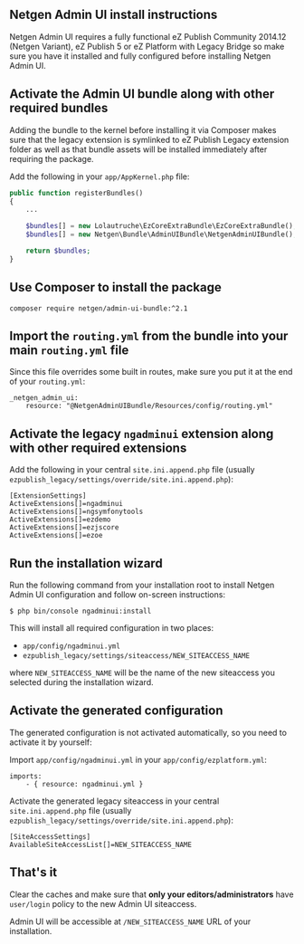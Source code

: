 Netgen Admin UI install instructions
------------------------------------

Netgen Admin UI requires a fully functional eZ Publish Community 2014.12 (Netgen Variant),
eZ Publish 5 or eZ Platform with Legacy Bridge so make sure you have it installed and fully
configured before installing Netgen Admin UI.

## Activate the Admin UI bundle along with other required bundles

Adding the bundle to the kernel before installing it via Composer makes sure that the legacy extension is symlinked to eZ Publish Legacy extension folder as well as that bundle assets will be installed immediately after requiring the package.

Add the following in your `app/AppKernel.php` file:

```php
public function registerBundles()
{
    ...

    $bundles[] = new Lolautruche\EzCoreExtraBundle\EzCoreExtraBundle();
    $bundles[] = new Netgen\Bundle\AdminUIBundle\NetgenAdminUIBundle();

    return $bundles;
}
```

## Use Composer to install the package 

```
composer require netgen/admin-ui-bundle:^2.1
```

## Import the `routing.yml` from the bundle into your main `routing.yml` file

Since this file overrides some built in routes, make sure you put it at the end of your `routing.yml`:

```
_netgen_admin_ui:
    resource: "@NetgenAdminUIBundle/Resources/config/routing.yml"
```

## Activate the legacy `ngadminui` extension along with other required extensions

Add the following in your central `site.ini.append.php` file (usually `ezpublish_legacy/settings/override/site.ini.append.php`):

```
[ExtensionSettings]
ActiveExtensions[]=ngadminui
ActiveExtensions[]=ngsymfonytools
ActiveExtensions[]=ezdemo
ActiveExtensions[]=ezjscore
ActiveExtensions[]=ezoe
```

## Run the installation wizard

Run the following command from your installation root to install Netgen Admin UI configuration and follow on-screen instructions:

```
$ php bin/console ngadminui:install
```

This will install all required configuration in two places:

* `app/config/ngadminui.yml`
* `ezpublish_legacy/settings/siteaccess/NEW_SITEACCESS_NAME`
 
where `NEW_SITEACCESS_NAME` will be the name of the new siteaccess you selected during the installation wizard.

## Activate the generated configuration

The generated configuration is not activated automatically, so you need to activate it by yourself:

Import `app/config/ngadminui.yml` in your `app/config/ezplatform.yml`:

```
imports:
    - { resource: ngadminui.yml }
```

Activate the generated legacy siteaccess in your central `site.ini.append.php` file (usually `ezpublish_legacy/settings/override/site.ini.append.php`):

```
[SiteAccessSettings]
AvailableSiteAccessList[]=NEW_SITEACCESS_NAME
```

## That's it

Clear the caches and make sure that **only your editors/administrators** have `user/login` policy to the new Admin UI siteaccess.

Admin UI will be accessible at `/NEW_SITEACCESS_NAME` URL of your installation.
